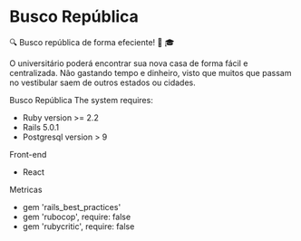 # Busco República

:mag: Busco república de forma efeciente! :school_satchel: :mortar_board:

O universitário poderá encontrar sua nova casa de forma fácil e centralizada. Não gastando tempo e dinheiro, visto que muitos que passam no vestibular saem de outros estados ou cidades.

Busco República The system requires:

- Ruby version >= 2.2
- Rails 5.0.1
- Postgresql version > 9

Front-end

- React

Metricas

- gem 'rails_best_practices'
- gem 'rubocop', require: false
- gem 'rubycritic', require: false

